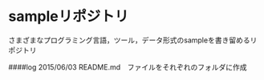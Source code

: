 sampleリポジトリ
=================
さまざまなプログラミング言語，ツール，データ形式のsampleを書き留めるリポジトリ

####log
2015/06/03 README.md　ファイルをそれぞれのフォルダに作成

